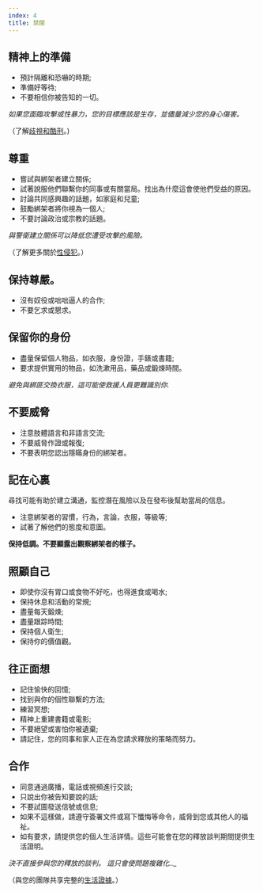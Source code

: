 ```yaml
---
index: 4
title: 禁閉
---
```

## 精神上的準備

* 預計隔離和恐嚇的時期;
*   準備好等待;
*   不要相信你被告知的一切。

*如果您面臨攻擊或性暴力，您的目標應該是生存，並儘量減少您的身心傷害。*

（了解[歧視和酷刑](umbrella://incident-response/arrests/beginner/s_discrimination-and-torture.md)。)

## 尊重

*   嘗試與綁架者建立關係;
*   試著說服他們聯繫你的同事或有關當局。找出為什麼這會使他們受益的原因。
*   討論共同感興趣的話題，如家庭和兒童;
*   鼓勵綁架者將你視為一個人;
*   不要討論政治或宗教的話題。

*與警衛建立關係可以降低您遭受攻擊的風險。*

（了解更多關於[性侵犯](umbrella://incident-response/sexual-assault)。）

## 保持尊嚴。

*   沒有奴役或咄咄逼人的合作;
*   不要乞求或懇求。

## 保留你的身份

*   盡量保留個人物品，如衣服，身份證，手錶或書籍;
*   要求提供實用的物品，如洗漱用品，藥品或鍛煉時間。

_避免與綁匪交換衣服，這可能使救援人員更難識別你._

## 不要威脅

*   注意肢體語言和非語言交流;
*   不要威脅作證或報復;
*   不要表明您認出隱瞞身份的綁架者。

## 記在心裏

尋找可能有助於建立溝通，監控潛在風險以及在發布後幫助當局的信息。

*   注意綁架者的習慣，行為，言論，衣服，等級等;
*   試著了解他們的態度和意圖。

**保持低調。不要顯露出觀察綁架者的樣子。**

## 照顧自己

*   即使你沒有胃口或食物不好吃，也得進食或喝水;
*   保持休息和活動的常規;
*   盡量每天鍛煉;
*   盡量跟踪時間;
*   保持個人衛生;
*   保持你的價值觀。

## 往正面想

*   記住愉快的回憶;
*   找到與你的個性聯繫的方法;
*   練習冥想;
*   精神上重建書籍或電影;
*   不要絕望或害怕你被遺棄;
*   請記住，您的同事和家人正在為您請求釋放的策略而努力。

## 合作

*   同意通過廣播，電話或視頻進行交談;
*   只說出你被告知要說的話;
*   不要試圖發送信號或信息;
*   如果不這樣做，請遵守簽署文件或寫下懺悔等命令，威脅到您或其他人的福祉。
*   如有要求，請提供您的個人生活詳情。這些可能會在您的釋放談判期間提供生活證明。

_決不直接參與您的釋放的談判。 這只會使問題複雜化._._

（與您的團隊共享完整的[生活證據](umbrella://forms/f_digital-security-incident.yml)。）
